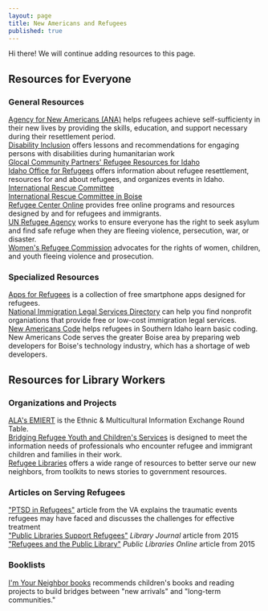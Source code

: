 ```yaml
---
layout: page  
title: New Americans and Refugees  
published: true  
---
```


<p class="message">
  Hi there! We will continue adding resources to this page.
</p>

## Resources for Everyone  

### General Resources  

[Agency for New Americans (ANA)](http://www.anaidaho.org) helps refugees achieve self-sufficienty in their new lives by providing the skills, education, and support necessary during their resettlement period.  
[Disability Inclusion](https://www.womensrefugeecommission.org/disabilities/disability-inclusion) offers lessons and recommendations for engaging persons with disabilities during humanitarian work  
[Glocal Community Partners' Refugee Resources for Idaho](http://www.glocalboise.org/portal/index.php/resources/web-based-resources/refugee-idaho)  
[Idaho Office for Refugees](http://www.idahorefugees.org) offers information about refugee resettlement, resources for and about refugees, and organizes events in Idaho.  
[International Rescue Committee](https://www.rescue.org)  
[International Rescue Committee in Boise](https://www.rescue.org/united-states/boise-id)  
[Refugee Center Online](https://therefugeecenter.org) provides free online programs and resources designed by and for refugees and immigrants.  
[UN Refugee Agency](http://www.unhcr.org/about-us.html) works to ensure everyone has the right to seek asylum and find safe refuge when they are fleeing violence, persecution, war, or disaster.  
[Women's Refugee Commission](https://www.womensrefugeecommission.org) advocates for the rights of women, children, and youth fleeing violence and prosecution.  

### Specialized Resources  

[Apps for Refugees](http://appsforrefugees.com) is a collection of free smartphone apps designed for refugees.  
[National Immigration Legal Services Directory](https://www.immigrationadvocates.org/nonprofit/legaldirectory/) can help you find nonprofit organiations that provide free or low-cost immigration legal services.  
[New Americans Code](http://www.newamericanscode.com) helps refugees in Southern Idaho learn basic coding. New Americans Code serves the greater Boise area by preparing web developers for Boise's technology industry, which has a shortage of web developers.  

## Resources for Library Workers  

### Organizations and Projects  

[ALA's EMIERT](http://www.ala.org/rt/emiert/) is the Ethnic & Multicultural Information Exchange Round Table.  
[Bridging Refugee Youth and Children's Services](http://www.brycs.org) is designed to meet the information needs of professionals who encounter refugee and immigrant children and families in their work.  
[Refugee Libraries](https://refugeelibraries.org) offers a wide range of resources to better serve our new neighbors, from toolkits to news stories to government resources.  

### Articles on Serving Refugees  

["PTSD in Refugees"](https://www.ptsd.va.gov/professional/trauma/other/ptsd-refugees.asp) article from the VA explains the traumatic events refugees may have faced and discusses the challenges for effective treatment  
["Public Libraries Support Refugees"](http://lj.libraryjournal.com/2015/12/public-services/public-libraries-support-refugees) _Library Journal_ article from 2015  
["Refugees and the Public Library"](http://publiclibrariesonline.org/2015/12/refugees-and-the-public-library/) _Public Libraries Online_ article from 2015  

### Booklists  

[I'm Your Neighbor books](http://www.imyourneighborbooks.org) recommends children's books and reading projects to build bridges between "new arrivals" and "long-term communities."  

